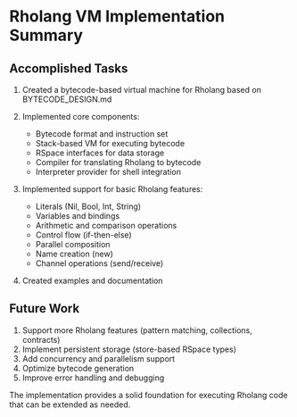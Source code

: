 # Rholang VM Implementation Summary

## Accomplished Tasks

1. Created a bytecode-based virtual machine for Rholang based on BYTECODE_DESIGN.md
2. Implemented core components:
   - Bytecode format and instruction set
   - Stack-based VM for executing bytecode
   - RSpace interfaces for data storage
   - Compiler for translating Rholang to bytecode
   - Interpreter provider for shell integration

3. Implemented support for basic Rholang features:
   - Literals (Nil, Bool, Int, String)
   - Variables and bindings
   - Arithmetic and comparison operations
   - Control flow (if-then-else)
   - Parallel composition
   - Name creation (new)
   - Channel operations (send/receive)

4. Created examples and documentation

## Future Work

1. Support more Rholang features (pattern matching, collections, contracts)
2. Implement persistent storage (store-based RSpace types)
3. Add concurrency and parallelism support
4. Optimize bytecode generation
5. Improve error handling and debugging

The implementation provides a solid foundation for executing Rholang code that can be extended as needed.